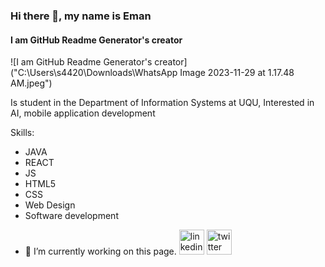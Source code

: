 ### Hi there 👋, my name is Eman
#### I am GitHub Readme Generator's creator
![I am GitHub Readme Generator's creator]("C:\Users\s4420\Downloads\WhatsApp Image 2023-11-29 at 1.17.48 AM.jpeg")

Is student in the Department of Information Systems at UQU, Interested in AI, mobile application development


Skills:
 * JAVA 
 * REACT 
 * JS
 * HTML5
 * CSS 
 * Web Design
 * Software development

- 🔭 I’m currently working on this page. 
[<img src='https://cdn.jsdelivr.net/npm/simple-icons@3.0.1/icons/linkedin.svg' alt='linkedin' height='40'>](https://www.linkedin.com/in/https://www.linkedin.com/in/eman-almuqati-682b8726b?lipi=urn%3Ali%3Apage%3Ad_flagship3_profile_view_base_contact_details%3BYPLhFcFsSySH4XS5CzfGPA%3D%3D/)  [<img src='https://cdn.jsdelivr.net/npm/simple-icons@3.0.1/icons/twitter.svg' alt='twitter' height='40'>](https://twitter.com/https://twitter.com/ei77n/)  





